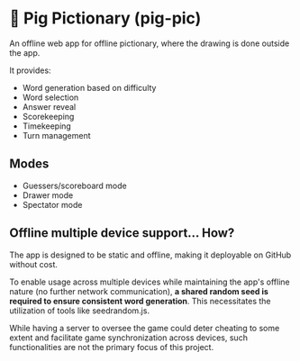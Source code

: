 # 🐷 Pig Pictionary (pig-pic)

<!-- Project name to be refined... -->

An offline web app for offline pictionary, where the drawing is done outside the app.

It provides:

- Word generation based on difficulty
- Word selection
- Answer reveal
- Scorekeeping
- Timekeeping
- Turn management

## Modes

- Guessers/scoreboard mode
- Drawer mode
- Spectator mode

## Offline multiple device support... How?

The app is designed to be static and offline, making it deployable on GitHub without cost.

To enable usage across multiple devices while maintaining the app's offline nature (no further network communication), **a shared random seed is required to ensure consistent word generation**. This necessitates the utilization of tools like seedrandom.js.

While having a server to oversee the game could deter cheating to some extent and facilitate game synchronization across devices, such functionalities are not the primary focus of this project.
